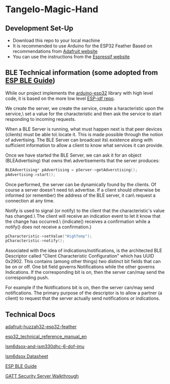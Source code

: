 # Tangelo-Magic-Hand

## Development Set-Up

- Download this repo to your local machine
- It is recommended to use Arduino for the ESP32 Feather Based on recommendations from [Adafruit website](https://learn.adafruit.com/adafruit-huzzah32-esp32-feather/using-with-arduino-ide)
- You can use the instructions from the [Espressif website](https://docs.espressif.com/projects/arduino-esp32/en/latest/installing.html)

## BLE Technical information (some adopted from [ESP BLE Guide](https://github.com/nkolban/esp32-snippets/blob/master/Documentation/BLE%20C%2B%2B%20Guide.pdf))

While our project implements the [arduino-esp32](https://github.com/espressif/arduino-esp32) library with high level code, it is based on the more low level [ESP-idf repo](https://github.com/espressif/esp-idf).

We create the server, we create the service, create a haracteristic upon the service,\\
set a value for the characteristic and then ask the service to start responding to incoming requests.

When a BLE Server is running, what must happen next is that peer devices (clients) must be able to\\
locate it. This is made possible through the notion of advertising. The BLE Server can broadcast its\\
existence along with sufficient information to allow a client to know what services it can provide.

Once we have started the BLE Server, we can ask it for an object (BLEAdvertising) that owns the\\
advertisements that the server produces:

```c++
BLEAdvertising* pAdvertising = pServer->getAdverstising();
pAdvertising->start();
```

Once performed, the server can be dynamically found by the clients. Of course a server doesn't need to\\
advertise. If a client should otherwise be informed (or remember) the address of the BLE server, it can\\
request a connection at any time.

Notify is used to signal (or notify) to the client that the characteristic's value has changed.\\
The client will receive an indication event to let it know that the change has occurred.\\
(indicate() receives a confirmation while a notify() does not receive a confirmation.)

```c++
pCharacteristic->setValue("HighTemp");
pCharacteristic->notify();
```

Associated with the idea of indications/notifications, is the architected BLE Descriptor called "Client
Characteristic Configuration" which has UUID 0x2902. This contains (among other things) two distinct
bit fields that can be on or off. One bit field governs Notifications while the other governs Indications.
If the corresponding bit is on, then the server can/may send the corresponding push.

For example if the Notifications bit is on, then the server can/may send notifications. The primary purpose of the
descriptor is to allow a partner (a client) to request that the server actually send notifications or
indications.

## Technical Docs

[adafruit-huzzah32-esp32-feather](https://cdn-learn.adafruit.com/downloads/pdf/adafruit-huzzah32-esp32-feather.pdf)

[esp32_technical_reference_manual_en](https://www.espressif.com/sites/default/files/documentation/esp32_technical_reference_manual_en.pdf)

[lsm6dsox-and-ism330dhc-6-dof-imu](https://cdn-learn.adafruit.com/downloads/pdf/lsm6dsox-and-ism330dhc-6-dof-imu.pdf)

[lsm6dsox Datasheet](https://www.st.com/resource/en/datasheet/lsm6dsox.pdf)

[ESP BLE Guide](https://github.com/nkolban/esp32-snippets/blob/master/Documentation/BLE%20C%2B%2B%20Guide.pdf)

[GATT Security Server Walkthrough](https://github.com/espressif/esp-idf/blob/master/examples/bluetooth/bluedroid/ble/gatt_security_server/tutorial/Gatt_Security_Server_Example_Walkthrough.md)
